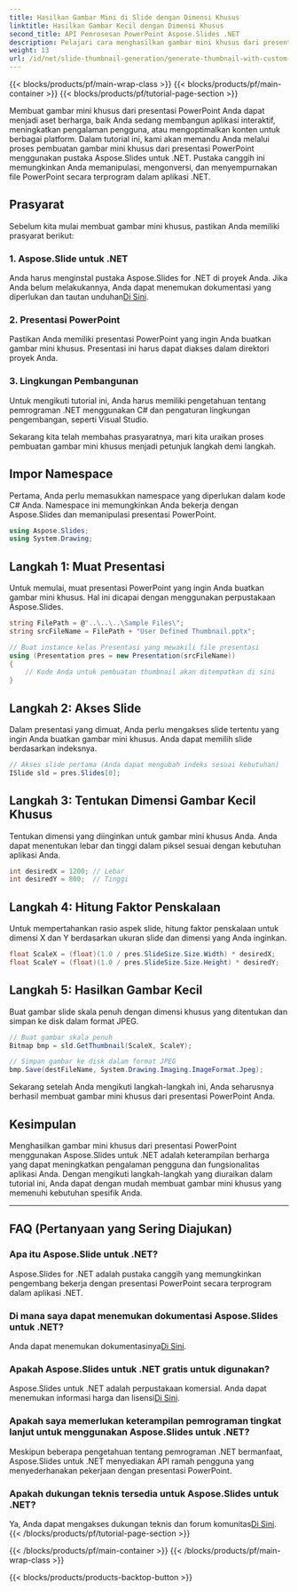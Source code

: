 ```yaml
---
title: Hasilkan Gambar Mini di Slide dengan Dimensi Khusus
linktitle: Hasilkan Gambar Kecil dengan Dimensi Khusus
second_title: API Pemrosesan PowerPoint Aspose.Slides .NET
description: Pelajari cara menghasilkan gambar mini khusus dari presentasi PowerPoint menggunakan Aspose.Slides untuk .NET. Meningkatkan pengalaman dan fungsionalitas pengguna.
weight: 13
url: /id/net/slide-thumbnail-generation/generate-thumbnail-with-custom-dimensions/
---
```


{{< blocks/products/pf/main-wrap-class >}}
{{< blocks/products/pf/main-container >}}
{{< blocks/products/pf/tutorial-page-section >}}


Membuat gambar mini khusus dari presentasi PowerPoint Anda dapat menjadi aset berharga, baik Anda sedang membangun aplikasi interaktif, meningkatkan pengalaman pengguna, atau mengoptimalkan konten untuk berbagai platform. Dalam tutorial ini, kami akan memandu Anda melalui proses pembuatan gambar mini khusus dari presentasi PowerPoint menggunakan pustaka Aspose.Slides untuk .NET. Pustaka canggih ini memungkinkan Anda memanipulasi, mengonversi, dan menyempurnakan file PowerPoint secara terprogram dalam aplikasi .NET.

## Prasyarat

Sebelum kita mulai membuat gambar mini khusus, pastikan Anda memiliki prasyarat berikut:

### 1. Aspose.Slide untuk .NET

 Anda harus menginstal pustaka Aspose.Slides for .NET di proyek Anda. Jika Anda belum melakukannya, Anda dapat menemukan dokumentasi yang diperlukan dan tautan unduhan[Di Sini](https://reference.aspose.com/slides/net/).

### 2. Presentasi PowerPoint

Pastikan Anda memiliki presentasi PowerPoint yang ingin Anda buatkan gambar mini khusus. Presentasi ini harus dapat diakses dalam direktori proyek Anda.

### 3. Lingkungan Pembangunan

Untuk mengikuti tutorial ini, Anda harus memiliki pengetahuan tentang pemrograman .NET menggunakan C# dan pengaturan lingkungan pengembangan, seperti Visual Studio.

Sekarang kita telah membahas prasyaratnya, mari kita uraikan proses pembuatan gambar mini khusus menjadi petunjuk langkah demi langkah.

## Impor Namespace

Pertama, Anda perlu memasukkan namespace yang diperlukan dalam kode C# Anda. Namespace ini memungkinkan Anda bekerja dengan Aspose.Slides dan memanipulasi presentasi PowerPoint.

```csharp
using Aspose.Slides;
using System.Drawing;
```

## Langkah 1: Muat Presentasi

Untuk memulai, muat presentasi PowerPoint yang ingin Anda buatkan gambar mini khusus. Hal ini dicapai dengan menggunakan perpustakaan Aspose.Slides.

```csharp
string FilePath = @"..\..\..\Sample Files\";
string srcFileName = FilePath + "User Defined Thumbnail.pptx";

// Buat instance kelas Presentasi yang mewakili file presentasi
using (Presentation pres = new Presentation(srcFileName))
{
    // Kode Anda untuk pembuatan thumbnail akan ditempatkan di sini
}
```

## Langkah 2: Akses Slide

Dalam presentasi yang dimuat, Anda perlu mengakses slide tertentu yang ingin Anda buatkan gambar mini khusus. Anda dapat memilih slide berdasarkan indeksnya.

```csharp
// Akses slide pertama (Anda dapat mengubah indeks sesuai kebutuhan)
ISlide sld = pres.Slides[0];
```

## Langkah 3: Tentukan Dimensi Gambar Kecil Khusus

Tentukan dimensi yang diinginkan untuk gambar mini khusus Anda. Anda dapat menentukan lebar dan tinggi dalam piksel sesuai dengan kebutuhan aplikasi Anda.

```csharp
int desiredX = 1200; // Lebar
int desiredY = 800;  // Tinggi
```

## Langkah 4: Hitung Faktor Penskalaan

Untuk mempertahankan rasio aspek slide, hitung faktor penskalaan untuk dimensi X dan Y berdasarkan ukuran slide dan dimensi yang Anda inginkan.

```csharp
float ScaleX = (float)(1.0 / pres.SlideSize.Size.Width) * desiredX;
float ScaleY = (float)(1.0 / pres.SlideSize.Size.Height) * desiredY;
```

## Langkah 5: Hasilkan Gambar Kecil

Buat gambar slide skala penuh dengan dimensi khusus yang ditentukan dan simpan ke disk dalam format JPEG.

```csharp
// Buat gambar skala penuh
Bitmap bmp = sld.GetThumbnail(ScaleX, ScaleY);

// Simpan gambar ke disk dalam format JPEG
bmp.Save(destFileName, System.Drawing.Imaging.ImageFormat.Jpeg);
```

Sekarang setelah Anda mengikuti langkah-langkah ini, Anda seharusnya berhasil membuat gambar mini khusus dari presentasi PowerPoint Anda.

## Kesimpulan

Menghasilkan gambar mini khusus dari presentasi PowerPoint menggunakan Aspose.Slides untuk .NET adalah keterampilan berharga yang dapat meningkatkan pengalaman pengguna dan fungsionalitas aplikasi Anda. Dengan mengikuti langkah-langkah yang diuraikan dalam tutorial ini, Anda dapat dengan mudah membuat gambar mini khusus yang memenuhi kebutuhan spesifik Anda.

---

## FAQ (Pertanyaan yang Sering Diajukan)

### Apa itu Aspose.Slide untuk .NET?
Aspose.Slides for .NET adalah pustaka canggih yang memungkinkan pengembang bekerja dengan presentasi PowerPoint secara terprogram dalam aplikasi .NET.

### Di mana saya dapat menemukan dokumentasi Aspose.Slides untuk .NET?
 Anda dapat menemukan dokumentasinya[Di Sini](https://reference.aspose.com/slides/net/).

### Apakah Aspose.Slides untuk .NET gratis untuk digunakan?
 Aspose.Slides untuk .NET adalah perpustakaan komersial. Anda dapat menemukan informasi harga dan lisensi[Di Sini](https://purchase.aspose.com/buy).

### Apakah saya memerlukan keterampilan pemrograman tingkat lanjut untuk menggunakan Aspose.Slides untuk .NET?
Meskipun beberapa pengetahuan tentang pemrograman .NET bermanfaat, Aspose.Slides untuk .NET menyediakan API ramah pengguna yang menyederhanakan pekerjaan dengan presentasi PowerPoint.

### Apakah dukungan teknis tersedia untuk Aspose.Slides untuk .NET?
 Ya, Anda dapat mengakses dukungan teknis dan forum komunitas[Di Sini](https://forum.aspose.com/).
{{< /blocks/products/pf/tutorial-page-section >}}

{{< /blocks/products/pf/main-container >}}
{{< /blocks/products/pf/main-wrap-class >}}

{{< blocks/products/products-backtop-button >}}
